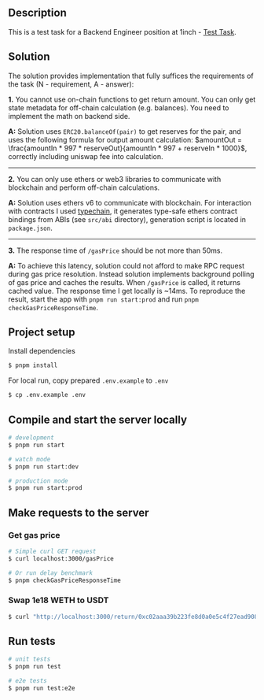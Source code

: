 ## Description

This is a test task for a Backend Engineer position at 1inch - [Test Task](./Test%20task%20-%20Backend%20Engineer.docx.pdf).

## Solution

The solution provides implementation that fully suffices the requirements of the task (N - requirement, A - answer):

**1.** You cannot use on-chain functions to get return amount. You can only get state metadata for off-chain calculation (e.g. balances). You need to implement the math on backend side.

**A:** Solution uses `ERC20.balanceOf(pair)` to get reserves for the pair, and uses the following formula for output amount calculation: $amountOut = \frac{amountIn * 997 * reserveOut}{amountIn * 997 + reserveIn * 1000}$, correctly including uniswap fee into calculation.

----------------------------------------------------------------------

**2.** You can only use ethers or web3 libraries to communicate with blockchain and perform off-chain calculations.

**A:** Solution uses ethers v6 to communicate with blockchain. For interaction with contracts I used [typechain](https://www.npmjs.com/package/typechain), it generates type-safe ethers contract bindings from ABIs (see `src/abi` directory), generation script is located in `package.json`.

----------------------------------------------------------------------

**3.** The response time of `/gasPrice` should be not more than 50ms.

**A:** To achieve this latency, solution could not afford to make RPC request during gas price resolution. Instead solution implements background polling of gas price and caches the results. When `/gasPrice` is called, it returns cached value. The response time I get locally is ~14ms. To reproduce the result, start the app with `pnpm run start:prod` and run `pnpm checkGasPriceResponseTime`.

## Project setup

Install dependencies
```bash
$ pnpm install
```

For local run, copy prepared `.env.example` to `.env`
```bash
$ cp .env.example .env
```

## Compile and start the server locally

```bash
# development
$ pnpm run start

# watch mode
$ pnpm run start:dev

# production mode
$ pnpm run start:prod
```

## Make requests to the server

### Get gas price
```bash
# Simple curl GET request
$ curl localhost:3000/gasPrice

# Or run delay benchmark
$ pnpm checkGasPriceResponseTime
```

### Swap 1e18 WETH to USDT
```bash
$ curl "http://localhost:3000/return/0xc02aaa39b223fe8d0a0e5c4f27ead9083c756cc2/0xdac17f958d2ee523a2206206994597c13d831ec7/1000000000000000000"
```

## Run tests

```bash
# unit tests
$ pnpm run test

# e2e tests
$ pnpm run test:e2e
```
